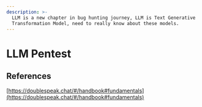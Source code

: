 ```yaml
---
description: >-
  LLM is a new chapter in bug hunting journey, LLM is Text Generative
  Transformation Model, need to really know about these models.
---
```


# LLM Pentest



## References

[https://doublespeak.chat/#/handbook#fundamentals](https://doublespeak.chat/#/handbook#fundamentals)
